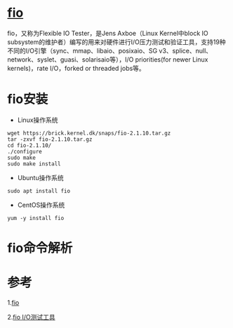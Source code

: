 # [fio](http://freshmeat.sourceforge.net/projects/fio)
fio，又称为Flexible IO Tester，是Jens Axboe（Linux Kernel中block IO subsystem的维护者）编写的用来对硬件进行I/O压力测试和验证工具，支持19种不同的I/O引擎（sync、mmap、libaio、posixaio、SG v3、splice、null、network、syslet、guasi、solarisaio等），I/O priorities(for newer Linux kernels)，rate I/O，forked or threaded jobs等。

# fio安装
 - Linux操作系统
```shell
wget https://brick.kernel.dk/snaps/fio-2.1.10.tar.gz
tar -zxvf fio-2.1.10.tar.gz
cd fio-2.1.10/
./configure
sudo make
sudo make install
```

 - Ubuntu操作系统
```shell
sudo apt install fio
```

 - CentOS操作系统
```shell
yum -y install fio
```

# fio命令解析

# 参考
1.[fio](http://freshmeat.sourceforge.net/projects/fio)

2.[fio I/O测试工具](https://www.oschina.net/p/fio)
